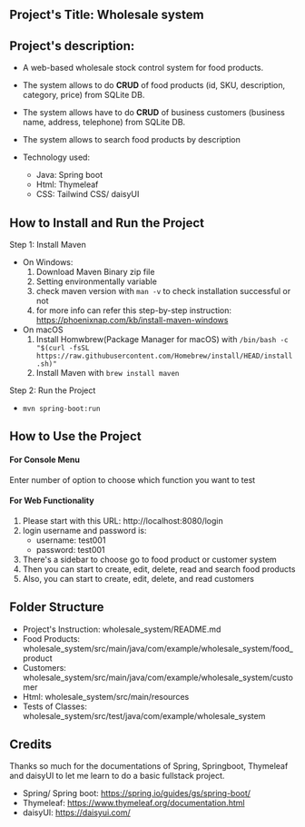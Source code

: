 ## Project's Title: Wholesale system

## Project's description:

- A web-based wholesale stock control system for food products.
- The system allows to do **CRUD** of food products (id, SKU, description, category, price) from SQLite DB.
- The system allows have to do **CRUD** of business customers (business name, address, telephone) from SQLite DB.
- The system allows to search food products by description
- Technology used:

    - Java: Spring boot
    - Html: Thymeleaf
    - CSS: Tailwind CSS/ daisyUI

## How to Install and Run the Project

Step 1: Install Maven

- On Windows:
    1. Download Maven Binary zip file
    2. Setting environmentally variable
    3. check maven version with `man -v` to check installation successful or not
    4. for more info can refer this step-by-step instruction: https://phoenixnap.com/kb/install-maven-windows
- On macOS
    1. Install Homwbrew(Package Manager for macOS)
       with `/bin/bash -c "$(curl -fsSL https://raw.githubusercontent.com/Homebrew/install/HEAD/install.sh)"`
    2. Install Maven with `brew install maven`

Step 2: Run the Project

- `mvn spring-boot:run`

## How to Use the Project

#### For Console Menu

Enter number of option to choose which function you want to test

#### For Web Functionality

1. Please start with this URL: http://localhost:8080/login
2. login username and password is:
    - username: test001
    - password: test001
3. There's a sidebar to choose go to food product or customer system
4. Then you can start to create, edit, delete, read and search food products
5. Also, you can start to create, edit, delete, and read customers

## Folder Structure

- Project's Instruction: wholesale_system/README.md
- Food Products: wholesale_system/src/main/java/com/example/wholesale_system/food_product
- Customers: wholesale_system/src/main/java/com/example/wholesale_system/customer
- Html: wholesale_system/src/main/resources
- Tests of Classes: wholesale_system/src/test/java/com/example/wholesale_system

## Credits

Thanks so much for the documentations of Spring, Springboot, Thymeleaf and daisyUI to let me learn to do a basic
fullstack project.

- Spring/ Spring boot: https://spring.io/guides/gs/spring-boot/
- Thymeleaf: https://www.thymeleaf.org/documentation.html
- daisyUI: https://daisyui.com/